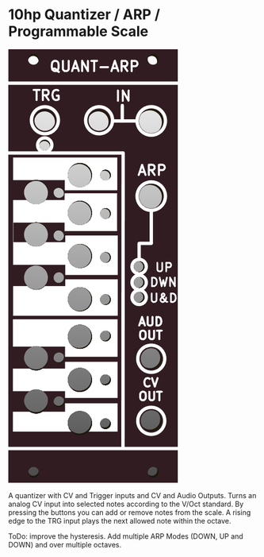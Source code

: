 # 10hp Quantizer / ARP / Programmable Scale
![](https://raw.githubusercontent.com/Fihdi/Eurorack/refs/heads/main/QuantARP/QuantARP-Front.png)

A quantizer with CV and Trigger inputs and CV and Audio Outputs. Turns an analog CV input into selected notes according to the V/Oct standard. By pressing the buttons you can add or remove notes from the scale. A rising edge to the TRG input plays the next allowed note within the octave.

ToDo: improve the hysteresis. Add multiple ARP Modes (DOWN, UP and DOWN) and over multiple octaves.

